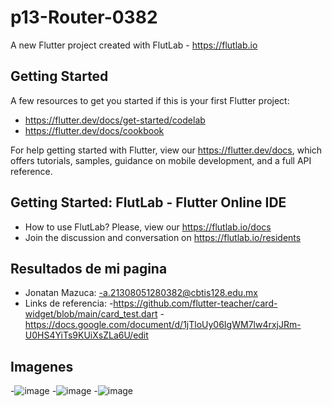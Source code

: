 # p13-Router-0382

A new Flutter project created with FlutLab - https://flutlab.io

## Getting Started

A few resources to get you started if this is your first Flutter project:

- https://flutter.dev/docs/get-started/codelab
- https://flutter.dev/docs/cookbook

For help getting started with Flutter, view our
https://flutter.dev/docs, which offers tutorials,
samples, guidance on mobile development, and a full API reference.

## Getting Started: FlutLab - Flutter Online IDE

- How to use FlutLab? Please, view our https://flutlab.io/docs
- Join the discussion and conversation on https://flutlab.io/residents
## Resultados de mi pagina 

- Jonatan Mazuca: 
-a.21308051280382@cbtis128.edu.mx
- Links de referencia:
-https://github.com/flutter-teacher/card-widget/blob/main/card_test.dart
-https://docs.google.com/document/d/1jTloUy06IgWM7lw4rxjJRm-U0HS4YiTs9KUiXsZLa6U/edit

## Imagenes
-![image](https://github.com/JonatanMVJ/p14-RutasDise_0382/assets/143743615/c9f30a66-c7e7-49f0-b43a-b25c27ada72a)
-![image](https://github.com/JonatanMVJ/p14-RutasDise_0382/assets/143743615/49415052-0799-4b4f-85fd-2df1ed4cbf22)
-![image](https://github.com/JonatanMVJ/p14-RutasDise_0382/assets/143743615/b756af6e-ff27-45ae-b36d-4a8d18ad6393)


